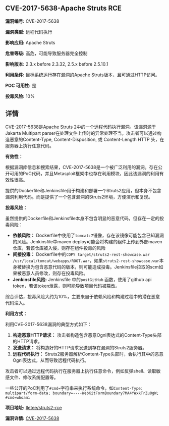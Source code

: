 ## CVE-2017-5638-Apache Struts RCE

**漏洞编号:** CVE-2017-5638

**漏洞类型:** 远程代码执行

**影响应用:** Apache Struts

**危害等级:** 高危，可能导致服务器完全控制

**影响版本:** 2.3.x before 2.3.32, 2.5.x before 2.5.10.1

**利用条件:** 目标系统运行存在漏洞的Apache Struts版本，且可通过HTTP访问。

**POC 可用性:** 是

**投毒风险:** 10%

## 详情

CVE-2017-5638是Apache Struts 2中的一个远程代码执行漏洞。该漏洞源于Jakarta Multipart parser在处理文件上传时的异常处理不当。攻击者可以通过构造恶意的Content-Type, Content-Disposition, 或 Content-Length HTTP 头，在服务器上执行任意代码。

**有效性：**

根据漏洞库信息和搜索结果，CVE-2017-5638是一个被广泛利用的漏洞。存在公开可用的PoC代码，并且Metasploit框架中也存在利用模块，因此该漏洞的利用有效性很高。

提供的Dockerfile和Jenkinsfile用于构建和部署一个Struts2应用，但本身不包含漏洞利用代码。而是提供了一个包含漏洞的Struts2环境，方便演示和复现。

**投毒风险：**

虽然提供的Dockerfile和Jenkinsfile本身不包含明显的恶意代码，但存在一定的投毒风险：

*   **依赖风险：** Dockerfile中使用了`tomcat:7`镜像，存在该镜像可能包含已知漏洞的风险。Jenkinsfile中maven deploy可能会将构建的组件上传到外部maven仓库，若该仓库被入侵，则存在组件投毒的风险
*   **间接投毒：** Dockerfile中的`COPY target/struts2-rest-showcase.war /usr/local/tomcat/webapps/ROOT.war`，如果`struts2-rest-showcase.war`本身被替换为包含恶意代码的版本，则可能造成投毒。Jenkinsfile拉取的scm如果被恶意人员修改，则存在投毒风险。
*   **Jenkinsfile风险:** Jenkinsfile 中的`postGitHub` 函数，使用了github api token，若该token泄露，则可能导致项目代码被篡改。

综合评估，投毒风险大约为10%，主要来自于依赖风险和构建过程中的潜在恶意代码注入。

**利用方式：**

利用CVE-2017-5638漏洞的典型方式如下：

1.  **构造恶意HTTP请求：**  攻击者构造包含恶意Ognl表达式的Content-Type头部的HTTP请求。
2.  **发送请求：**  将构造好的HTTP请求发送到存在漏洞的Struts2服务器。
3.  **远程代码执行：**  Struts2服务器解析Content-Type头部时，会执行其中的恶意Ognl表达式，从而导致远程代码执行。

攻击者可以通过远程代码执行在服务器上执行任意命令，例如反弹shell、读取敏感文件、修改系统配置等。

一些公开的PoC利用了`#cmd=`字符串来执行系统命令，如`Content-Type: multipart/form-data; boundary=----WebKitFormBoundary7MA4YWxkTrZu0gW; #cmd=whoami`



**项目地址:** [Iletee/struts2-rce](https://github.com/Iletee/struts2-rce)

**漏洞详情:** [CVE-2017-5638](https://nvd.nist.gov/vuln/detail/CVE-2017-5638)